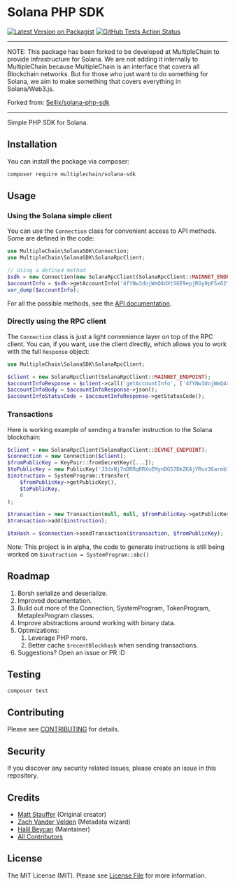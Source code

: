# Solana PHP SDK

[![Latest Version on Packagist](https://img.shields.io/packagist/v/multiplechain/solana-sdk.svg?style=flat-square)](https://packagist.org/packages/multiplechain/solana-sdk)
[![GitHub Tests Action Status](https://github.com/multiplechain/solana-sdk/actions/workflows/test-and-code-check.yml/badge.svg?branch=main)](https://github.com/multiplechain/solana-sdk/actions?query=workflow%3Atest-and-code-check+branch%master)

---

NOTE: This package has been forked to be developed at MultipleChain to provide infrastructure for Solana. We are not adding it internally to MultipleChain because MultipleChain is an interface that covers all Blockchain networks. But for those who just want to do something for Solana, we aim to make something that covers everything in Solana/Web3.js.

Forked from: [Sellix/solana-php-sdk](https://github.com/Sellix/solana-php-sdk)

---

Simple PHP SDK for Solana.

## Installation

You can install the package via composer:

```bash
composer require multiplechain/solana-sdk
```

## Usage

### Using the Solana simple client

You can use the `Connection` class for convenient access to API methods. Some are defined in the code:

```php
use MultipleChain\SolanaSDK\Connection;
use MultipleChain\SolanaSDK\SolanaRpcClient;

// Using a defined method
$sdk = new Connection(new SolanaRpcClient(SolanaRpcClient::MAINNET_ENDPOINT));
$accountInfo = $sdk->getAccountInfo('4fYNw3dojWmQ4dXtSGE9epjRGy9pFSx62YypT7avPYvA');
var_dump($accountInfo);
```

For all the possible methods, see the [API documentation](https://docs.solana.com/developing/clients/jsonrpc-api).

### Directly using the RPC client

The `Connection` class is just a light convenience layer on top of the RPC client. You can, if you want, use the client directly, which allows you to work with the full `Response` object:

```php
use MultipleChain\SolanaSDK\SolanaRpcClient;

$client = new SolanaRpcClient(SolanaRpcClient::MAINNET_ENDPOINT);
$accountInfoResponse = $client->call('getAccountInfo', ['4fYNw3dojWmQ4dXtSGE9epjRGy9pFSx62YypT7avPYvA']);
$accountInfoBody = $accountInfoResponse->json();
$accountInfoStatusCode = $accountInfoResponse->getStatusCode();
``````

### Transactions

Here is working example of sending a transfer instruction to the Solana blockchain:

```php
$client = new SolanaRpcClient(SolanaRpcClient::DEVNET_ENDPOINT);
$connection = new Connection($client);
$fromPublicKey = KeyPair::fromSecretKey([...]);
$toPublicKey = new PublicKey('J3dxNj7nDRRqRRXuEMynDG57DkZK4jYRuv3Garmb1i99');
$instruction = SystemProgram::transfer(
    $fromPublicKey->getPublicKey(),
    $toPublicKey,
    6
);

$transaction = new Transaction(null, null, $fromPublicKey->getPublicKey());
$transaction->add($instruction);

$txHash = $connection->sendTransaction($transaction, $fromPublicKey);
```

Note: This project is in alpha, the code to generate instructions is still being worked on `$instruction = SystemProgram::abc()`

## Roadmap

1. Borsh serialize and deserialize.
2. Improved documentation.
3. Build out more of the Connection, SystemProgram, TokenProgram, MetaplexProgram classes.
4. Improve abstractions around working with binary data.
5. Optimizations:
   1. Leverage PHP more.
   2. Better cache `$recentBlockhash` when sending transactions.
6. Suggestions? Open an issue or PR :D

## Testing

```bash
composer test
```

## Contributing

Please see [CONTRIBUTING](CONTRIBUTING.md) for details.

## Security

If you discover any security related issues, please create an issue in this repository.

## Credits

- [Matt Stauffer](https://github.com/mattstauffer) (Original creator)
- [Zach Vander Velden](https://github.com/exzachlyvv) (Metadata wizard)
- [Halil Beycan](https://github.com/beycandeveloper) (Maintainer)
- [All Contributors](../../contributors)

## License

The MIT License (MIT). Please see [License File](LICENSE.md) for more information.
